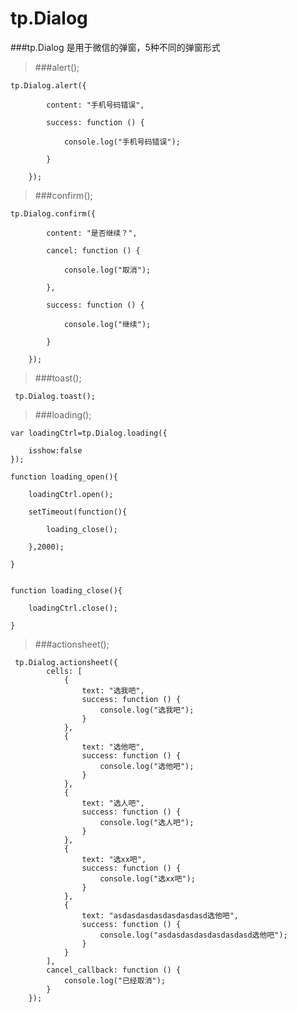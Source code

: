# tp.Dialog
###tp.Dialog 是用于微信的弹窗，5种不同的弹窗形式
>###alert();


    tp.Dialog.alert({

            content: "手机号码错误",
            
            success: function () {
            
                console.log("手机号码错误");
                
            }
            
        });
     
 
>###confirm();


    tp.Dialog.confirm({
    
            content: "是否继续？",
            
            cancel: function () {
            
                console.log("取消");
                
            },
            
            success: function () {
            
                console.log("继续");
                
            }
            
        });
   
   
   
   >###toast();


     tp.Dialog.toast();
    

>###loading();

    var loadingCtrl=tp.Dialog.loading({

        isshow:false
    });

    function loading_open(){
    
        loadingCtrl.open();
        
        setTimeout(function(){
        
            loading_close();
            
        },2000);
        
    }


    function loading_close(){
    
        loadingCtrl.close();
        
    }
    
    
  >###actionsheet();  
  
     tp.Dialog.actionsheet({
            cells: [
                {
                    text: "选我吧",
                    success: function () {
                        console.log("选我吧");
                    }
                },
                {
                    text: "选他吧",
                    success: function () {
                        console.log("选他吧");
                    }
                },
                {
                    text: "选人吧",
                    success: function () {
                        console.log("选人吧");
                    }
                },
                {
                    text: "选xx吧",
                    success: function () {
                        console.log("选xx吧");
                    }
                },
                {
                    text: "asdasdasdasdasdasdasd选他吧",
                    success: function () {
                        console.log("asdasdasdasdasdasdasd选他吧");
                    }
                }
            ],
            cancel_callback: function () {
                console.log("已经取消");
            }
        });
